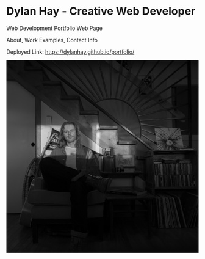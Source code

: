 # Dylan Hay - Creative Web Developer

Web Development Portfolio Web Page

About,
Work Examples,
Contact Info

Deployed Link: https://dylanhay.github.io/portfolio/

![Screenshot](./assets/images/profpic1.jpg "Dylan Hay")

